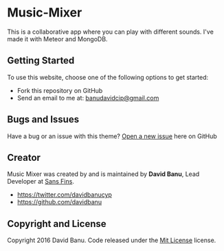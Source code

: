 # Music-Mixer

This is a collaborative app where you can play with different sounds. I've made it with Meteor and MongoDB.



## Getting Started

To use this website, choose one of the following options to get started:
* Fork this repository on GitHub
* Send an email to me at: banudavidcip@gmail.com
## Bugs and Issues

Have a bug or an issue with this theme? [Open a new issue](https://github.com/davidbanu/issues) here on GitHub

## Creator

Music Mixer was created by and is maintained by **David Banu**, Lead Developer at [Sans Fins](http://www.sansfins.com/).

* https://twitter.com/davidbanucyp
* https://github.com/davidbanu

## Copyright and License

Copyright 2016 David Banu. Code released under the [Mit License](https://github.com/davidbanu/sansfins/blob/gh-pages/LICENSE) license.

